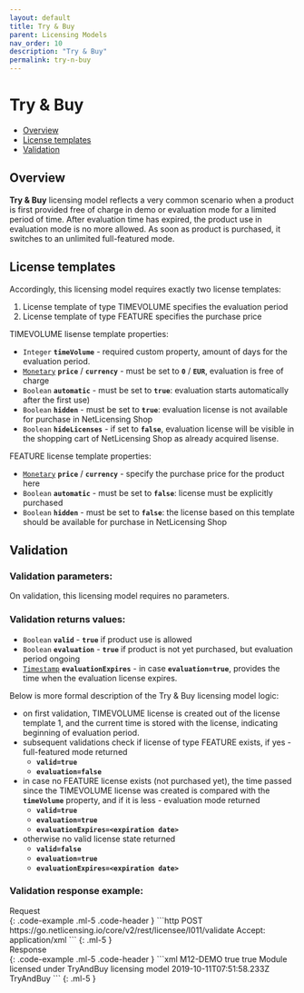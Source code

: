 ```yaml
---
layout: default
title: Try & Buy
parent: Licensing Models
nav_order: 10
description: "Try & Buy"
permalink: try-n-buy
---
```


Try & Buy
=========

-   [Overview](#overview)
-   [License templates](#license-templates)
-   [Validation](#validation)

Overview
--------

**Try & Buy** licensing model reflects a very common scenario when a
product is first provided free of charge in demo or evaluation mode for
a limited period of time. After evaluation time has expired, the product
use in evaluation mode is no more allowed. As soon as product is
purchased, it switches to an unlimited full-featured mode.

License templates
-----------------

Accordingly, this licensing model requires exactly two license
templates:

1.  License template of type TIMEVOLUME specifies the evaluation period
2.  License template of type FEATURE specifies the purchase price

TIMEVOLUME lisense template properties:

-   `Integer` **`timeVolume`** - required custom property, amount of days for the
    evaluation period.
-   [`Monetary`](restful-api#data-types) **`price`** / **`currency`** - must be
    set to **`0`** / **`EUR`**, evaluation is free of charge
-   `Boolean` **`automatic`** - must be set to **`true`**: evaluation starts
    automatically after the first use)
-   `Boolean` **`hidden`** - must be set to **`true`**: evaluation license is not
    available for purchase in NetLicensing Shop
-   `Boolean` **`hideLicenses`** - if set to **`false`**, evaluation license will be
    visible in the shopping cart of NetLicensing Shop as already
    acquired lisense.

FEATURE license template properties:

-   [`Monetary`](restful-api#data-types) **`price`** / **`currency`** - specify
    the purchase price for the product here
-   `Boolean` **`automatic`** - must be set to **`false`**: license must be explicitly
    purchased
-   `Boolean` **`hidden`** - must be set to **`false`**: the license based on this
    template should be available for purchase in NetLicensing Shop

Validation
----------

### Validation parameters:

On validation, this licensing model requires no parameters.

### Validation returns values:

-   `Boolean` **`valid`** - **`true`** if product use is allowed
-   `Boolean` **`evaluation`** - **`true`** if product is not yet purchased,
    but evaluation period ongoing
-   [`Timestamp`](restful-api#data-types) **`evaluationExpires`** - in case
    **`evaluation=true`**, provides the time when the evaluation license expires.

Below is more formal description of the Try & Buy licensing model logic:

-   on first validation, TIMEVOLUME license is created out of the
    license template 1, and the current time is stored with the license,
    indicating beginning of evaluation period.
-   subsequent validations check if license of type FEATURE exists, if
    yes - full-featured mode returned
    -   **`valid=true`**
    -   **`evaluation=false`**
-   in case no FEATURE license exists (not purchased yet), the time
    passed since the TIMEVOLUME license was created is compared with the
    **`timeVolume`** property, and if it is less - evaluation mode
    returned
    -   **`valid=true`**
    -   **`evaluation=true`**
    -   **`evaluationExpires=<expiration date>`**
-   otherwise no valid license state returned
    -   **`valid=false`**
    -   **`evaluation=true`**
    -   **`evaluationExpires=<expiration date>`**


### Validation response example:

<div>Request</div>
{: .code-example .ml-5 .code-header }
```http
POST https://go.netlicensing.io/core/v2/rest/licensee/I011/validate
Accept: application/xml
```
{: .ml-5 }

<div>Response</div>
{: .code-example .ml-5 .code-header }
```xml
<?xml version="1.0" encoding="UTF-8" standalone="yes"?>
<ns2:netlicensing xmlns="http://www.w3.org/2000/09/xmldsig#" xmlns:ns2="http://netlicensing.labs64.com/schema/context" ttl="2019-09-11T08:51:58.233Z">
  <ns2:infos/>
  <ns2:items>
    <ns2:item type="ProductModuleValidation">
      <ns2:property name="productModuleNumber">M12-DEMO</ns2:property>
      <ns2:property name="evaluation">true</ns2:property>
      <ns2:property name="valid">true</ns2:property>
      <ns2:property name="productModuleName">Module licensed under TryAndBuy licensing model</ns2:property>
      <ns2:property name="evaluationExpires">2019-10-11T07:51:58.233Z</ns2:property>
      <ns2:property name="licensingModel">TryAndBuy</ns2:property>
    </ns2:item>
  </ns2:items>
</ns2:netlicensing>
```
{: .ml-5 }
